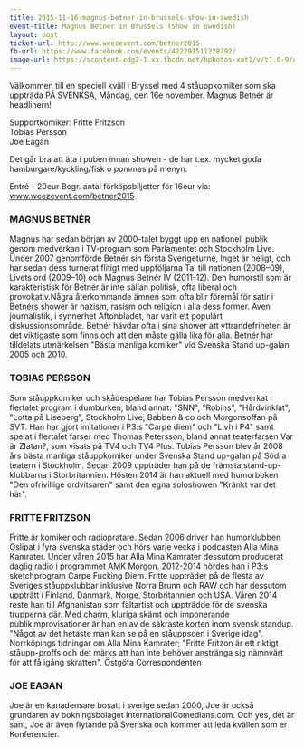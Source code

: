 ```yaml
---
title: 2015-11-16-magnus-betner-in-brussels-show-in-swedish
event-title: Magnus Betnér in Brussels (Show in swedish)
layout: post
ticket-url: http://www.weezevent.com/betner2015
fb-url: https://www.facebook.com/events/422297511228792/
image-url: https://scontent-cdg2-1.xx.fbcdn.net/hphotos-xat1/v/t1.0-9/q84/s720x720/11218994_945561352173591_6062919220694776551_n.jpg?oh=dc820aa06261a81cc02c210afae5fef0&oe=56F555DC
---
```


Välkommen till en speciell kväll i Bryssel med 4 ståuppkomiker som ska uppträda PÅ SVENKSA, Måndag, den 16e november. Magnus Betnér är headlinern!

Supportkomiker:
Fritte Fritzson  
Tobias Persson  
Joe Eagan  

Det går bra att äta i puben innan showen - de har t.ex. mycket goda hamburgare/kyckling/fisk o pommes på menyn.

Entré - 20eur
Begr. antal förköpsbiljetter för 16eur via: www.weezevent.com/betner2015

### MAGNUS BETNÉR
Magnus har sedan början av 2000-talet byggt upp en nationell publik genom medverkan i TV-program som Parlamentet och Stockholm Live. Under 2007 genomförde Betnér sin första Sverigeturné, Inget är heligt, och har sedan dess turnerat flitigt med uppföljarna Tal till nationen (2008–09), Livets ord (2009–10) och Magnus Betnér IV (2011-12). Den humorstil som är karakteristisk för Betnér är inte sällan politisk, ofta liberal och provokativ.Några återkommande ämnen som ofta blir föremål för satir i Betnérs shower är nazism, rasism och religion i alla dess former. Även journalistik, i synnerhet Aftonbladet, har varit ett populärt diskussionsområde. Betnér hävdar ofta i sina shower att yttrandefriheten är det viktigaste som finns och att den måste gälla lika för alla. Betnér har tilldelats utmärkelsen "Bästa manliga komiker" vid Svenska Stand up-galan 2005 och 2010.

### TOBIAS PERSSON
Som ståuppkomiker och skådespelare har Tobias Persson medverkat i flertalet program i dumburken, bland annat: "SNN", "Robins", "Hårdvinklat", "Lotta på Liseberg", Stockholm Live, Babben & co och Morgonsoffan på SVT. Han har gjort imitationer i P3:s "Carpe diem" och "Livh i P4" samt spelat i flertalet farser med Thomas Petersson, bland annat teaterfarsen Var är Zlatan?, som visats på TV4 och TV4 Plus. Tobias Persson blev år 2008 års bästa manliga ståuppkomiker under Svenska Stand up-galan på Södra teatern i Stockholm. Sedan 2009 uppträder han på de främsta stand-up-klubbarna i Storbritannien. Hösten 2014 är han aktuell med humorboken "Den ofrivillige ordvitsaren" samt den egna soloshowen "Kränkt var det här".

### FRITTE FRITZSON
Fritte är komiker och radiopratare. Sedan 2006 driver han humorklubben Oslipat i fyra svenska städer och hörs varje vecka i podcasten Alla Mina Kamrater. Under våren 2015 har Alla Mina Kamrater dessutom producerat daglig radio i programmet AMK Morgon. 2012-2014 hördes han i P3:s sketchprogram Carpe Fucking Diem. Fritte uppträder på de flesta av Sveriges ståuppklubbar inklusive Norra Brunn och RAW och har dessutom uppträtt i Finland, Danmark, Norge, Storbritannien och USA. Våren 2014 reste han till Afghanistan som fältartist och uppträdde för de svenska trupperna där. Med charm, kluriga skämt och imponerande publikimprovisationer är han en av de säkraste korten inom svensk standup. "Något av det hetaste man kan se på en ståuppscen i Sverige idag". Norrköpings tidningar om Alla Mina Kamrater; "Fritte Fritzon är ett riktigt ståupp-proffs och det märks att han inte behöver anstränga sig nämnvärt för att få igång skratten". Östgöta Correspondenten

### JOE EAGAN
Joe är en kanadensare bosatt i sverige sedan 2000, Joe är också grundaren av bokningsbolaget InternationalComedians.com. Och yes, det är sant, Joe är även flytande på Svenska och kommer att leda kvällen som er Konferencier.
